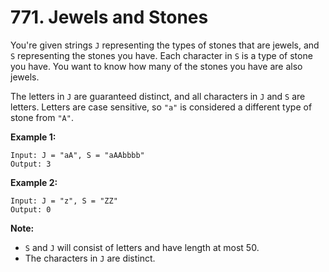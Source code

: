 # 771. Jewels and Stones

You're given strings `J` representing the types of stones that are jewels, and `S` representing the stones you have.  Each character in `S` is a type of stone you have.  You want to know how many of the stones you have are also jewels.

The letters in `J` are guaranteed distinct, and all characters in `J` and `S` are letters. Letters are case sensitive, so `"a"` is considered a different type of stone from `"A"`.

**Example 1:**
    
    Input: J = "aA", S = "aAAbbbb"
    Output: 3

**Example 2:**
    
    Input: J = "z", S = "ZZ"
    Output: 0

**Note:**

- `S` and `J` will consist of letters and have length at most 50.
- The characters in `J` are distinct.
